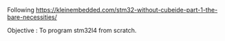 Following https://kleinembedded.com/stm32-without-cubeide-part-1-the-bare-necessities/

Objective : To program stm32l4 from scratch.
